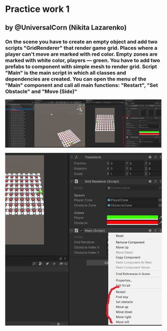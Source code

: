 # Practice work 1
## by @UniversalCorn (Nikita Lazarenko)


### On the scene you have to create an empty object and add two scripts "GridRenderer" that render game grid. Places where a player can't move are marked with red color. Empty zones are marked with white color, players — green.  You have to add two prefabs to component with simple mesh to render grid. Script "Main" is the main script in which all classes and dependencies are created. You can open the menu of the "Main" component and call all main functions: "Restart", "Set Obstacle" and "Move (Side)"

![description image 1](https://github.com/UniversalCorn/gamedev-lab-1/blob/main/description/1.jpg)

![description image 2](https://github.com/UniversalCorn/gamedev-lab-1/blob/main/description/2.jpg)
